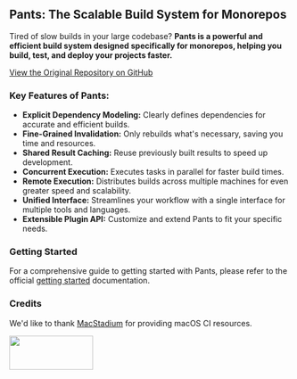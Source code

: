 ## Pants: The Scalable Build System for Monorepos

Tired of slow builds in your large codebase? **Pants is a powerful and efficient build system designed specifically for monorepos, helping you build, test, and deploy your projects faster.**

[View the Original Repository on GitHub](https://github.com/pantsbuild/pants)

### Key Features of Pants:

*   **Explicit Dependency Modeling:** Clearly defines dependencies for accurate and efficient builds.
*   **Fine-Grained Invalidation:** Only rebuilds what's necessary, saving you time and resources.
*   **Shared Result Caching:** Reuse previously built results to speed up development.
*   **Concurrent Execution:** Executes tasks in parallel for faster build times.
*   **Remote Execution:** Distributes builds across multiple machines for even greater speed and scalability.
*   **Unified Interface:** Streamlines your workflow with a single interface for multiple tools and languages.
*   **Extensible Plugin API:** Customize and extend Pants to fit your specific needs.

### Getting Started

For a comprehensive guide to getting started with Pants, please refer to the official [getting started](https://www.pantsbuild.org/docs/getting-started) documentation.

### Credits

We'd like to thank [MacStadium](https://www.macstadium.com/) for providing macOS CI resources.

<img width="150" height="61" src="https://uploads-ssl.webflow.com/5ac3c046c82724970fc60918/5c019d917bba312af7553b49_MacStadium-developerlogo.png">
